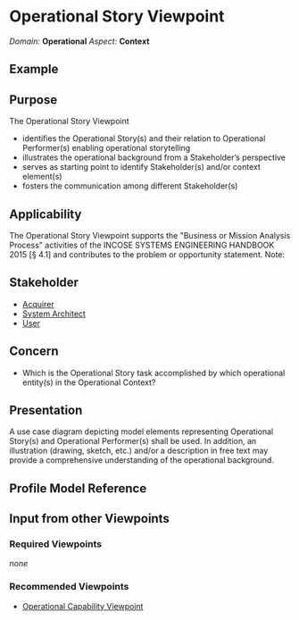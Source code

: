 # Operational Story Viewpoint
*Domain:* **Operational** *Aspect:* **Context**
## Example
## Purpose
The Operational Story Viewpoint
* identifies the Operational Story(s) and their relation to Operational Performer(s) enabling operational storytelling
* illustrates the operational background from a Stakeholder’s perspective
* serves as starting point to identify Stakeholder(s) and/or context element(s)
* fosters the communication among different Stakeholder(s)
## Applicability
The Operational Story Viewpoint supports the "Business or Mission Analysis Process" activities of the INCOSE SYSTEMS ENGINEERING HANDBOOK 2015 [§ 4.1] and contributes to the problem or opportunity statement.
Note:
## Stakeholder
* [Acquirer](../stakeholders.md#Acquirer)
* [System Architect](../stakeholders.md#System-Architect)
* [User](../stakeholders.md#User)
## Concern
* Which is the Operational Story task accomplished by which operational entity(s) in the Operational Context?
## Presentation
A use case diagram depicting model elements representing Operational Story(s) and Operational Performer(s) shall be used. In addition, an illustration (drawing, sketch, etc.) and/or a description in free text may provide a comprehensive understanding of the operational background.

## Profile Model Reference
## Input from other Viewpoints
### Required Viewpoints
*none*
### Recommended Viewpoints
* [Operational Capability Viewpoint](Operational-Capability-Viewpoint.md)
